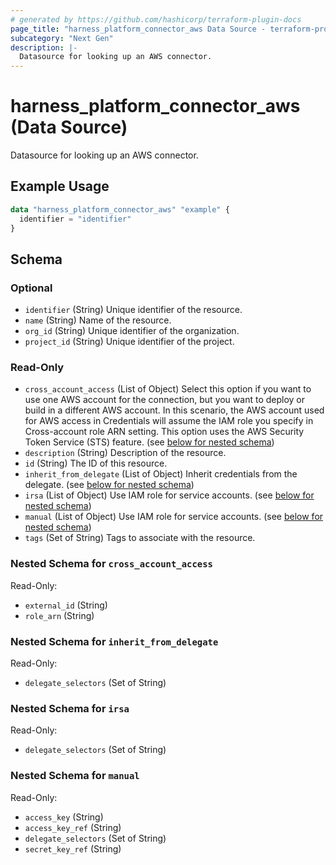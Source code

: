 ```yaml
---
# generated by https://github.com/hashicorp/terraform-plugin-docs
page_title: "harness_platform_connector_aws Data Source - terraform-provider-harness"
subcategory: "Next Gen"
description: |-
  Datasource for looking up an AWS connector.
---
```


# harness_platform_connector_aws (Data Source)

Datasource for looking up an AWS connector.

## Example Usage

```terraform
data "harness_platform_connector_aws" "example" {
  identifier = "identifier"
}
```

<!-- schema generated by tfplugindocs -->
## Schema

### Optional

- `identifier` (String) Unique identifier of the resource.
- `name` (String) Name of the resource.
- `org_id` (String) Unique identifier of the organization.
- `project_id` (String) Unique identifier of the project.

### Read-Only

- `cross_account_access` (List of Object) Select this option if you want to use one AWS account for the connection, but you want to deploy or build in a different AWS account. In this scenario, the AWS account used for AWS access in Credentials will assume the IAM role you specify in Cross-account role ARN setting. This option uses the AWS Security Token Service (STS) feature. (see [below for nested schema](#nestedatt--cross_account_access))
- `description` (String) Description of the resource.
- `id` (String) The ID of this resource.
- `inherit_from_delegate` (List of Object) Inherit credentials from the delegate. (see [below for nested schema](#nestedatt--inherit_from_delegate))
- `irsa` (List of Object) Use IAM role for service accounts. (see [below for nested schema](#nestedatt--irsa))
- `manual` (List of Object) Use IAM role for service accounts. (see [below for nested schema](#nestedatt--manual))
- `tags` (Set of String) Tags to associate with the resource.

<a id="nestedatt--cross_account_access"></a>
### Nested Schema for `cross_account_access`

Read-Only:

- `external_id` (String)
- `role_arn` (String)


<a id="nestedatt--inherit_from_delegate"></a>
### Nested Schema for `inherit_from_delegate`

Read-Only:

- `delegate_selectors` (Set of String)


<a id="nestedatt--irsa"></a>
### Nested Schema for `irsa`

Read-Only:

- `delegate_selectors` (Set of String)


<a id="nestedatt--manual"></a>
### Nested Schema for `manual`

Read-Only:

- `access_key` (String)
- `access_key_ref` (String)
- `delegate_selectors` (Set of String)
- `secret_key_ref` (String)


